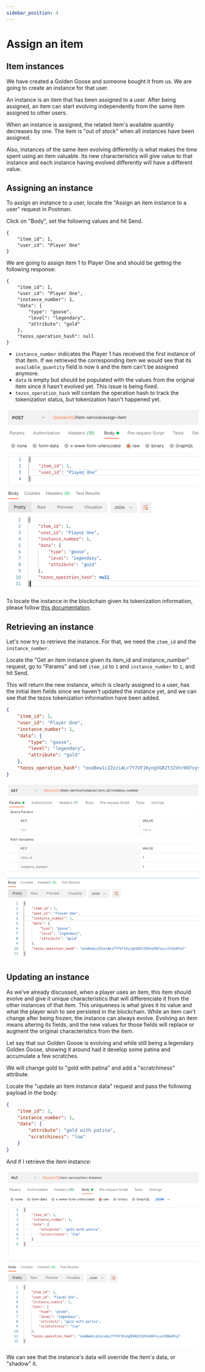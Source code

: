 ```yaml
---
sidebar_position: 4
---
```


# Assign an item

## Item instances

We have created a Golden Goose and someone bought it from us. We are going to create an instance for that user.

An instance is an item that has been assigned to a user. After being assigned, an item can start evolving independently from the same item assigned to other users.

When an instance is assigned, the related item's available quantity decreases by one. The item is "out of stock" when all instances have been assigned.

Also, instances of the same item evolving differently is what makes the time spent using an item valuable. Its new characteristics will give value to that instance and each instance having evolved differently will have a different value.

## Assigning an instance

To assign an instance to a user, locate the "Assign an item instance to a user" request in Postman.

Click on "Body", set the following values and hit Send.

```
{
    "item_id": 1,
    "user_id": "Player One"
}
```

We are going to assign item 1 to Player One and should be getting the following response:

```
{
    "item_id": 1,
    "user_id": "Player One",
    "instance_number": 1,
    "data": {
        "type": "goose",
        "level": "legendary",
        "attribute": "gold"
    },
    "tezos_operation_hash": null
}
```

-   `instance_number` indicates the Player 1 has received the first instance of that item. If we retrieved the corresponding item we would see that its `available_quantity` field is now `0` and the item can't be assigned anymore.
-   `data` is empty but should be populated with the values from the original item since it hasn't evolved yet. This issue is being fixed.
-   `tezos_operation_hash` will contain the operation hash to track the tokenization status, but tokenization hasn't happened yet.

![assign-item](../../assets/assign-item.png)

To locate the instance in the blockchain given its tokenization information, please follow [this documentation](/docs/tokenization/tezos).

## Retrieving an instance

Let's now try to retrieve the instance. For that, we need the `item_id` and the `instance_number`.

Locate the "Get an item instance given its item_id and instance_number" request, go to "Params" and set `item_id` to `1` and `instance_number` to `1`, and hit Send.

This will return the new instance, which is clearly assigned to a user, has the initial item fields since we haven't updated the instance yet, and we can see that the tezos tokenization information have been added.

```json
{
    "item_id": 1,
    "user_id": "Player One",
    "instance_number": 1,
    "data": {
        "type": "goose",
        "level": "legendary",
        "attribute": "gold"
    },
    "tezos_operation_hash": "oooBew1cZZoziALr7Y7VF1KyngVGRZt32VnrHXFxyyvCH36A9u2"
}
```

![get-instance](../../assets/get-instance.png)

## Updating an instance

As we've already discussed, when a player uses an item, this item should evolve and give it unique characteristics that will differenciate it from the other instances of that item.
This uniqueness is what gives it its value and what the player wish to see persisted in the blockchain. While an item can't change after being frozen, the instance can always evolve.
Evolving an item means altering its fields, and the new values for those fields will replace or augment the original characteristics from the item.

Let say that our Golden Goose is evolving and while still being a legendary Golden Goose, showing it around had it develop some patina and accumulate a few scratches.

We will change gold to "gold with patina" and add a "scratchiness" attribute.

Locate the "update an item instance data" request and pass the following payload in the body:

```json
{
    "item_id": 1,
    "instance_number": 1,
    "data": {
        "attribute": "gold with patina",
        "scratchiness": "low"
    }
}
```

And if I retrieve the item instance:

![update-instance](../../assets/update-instance.png)

We can see that the instance's data will override the item's data, or "shadow" it.

